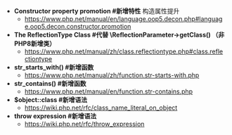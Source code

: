 - **Constructor property promotion    #新增特性**   构造属性提升
  - https://www.php.net/manual/en/language.oop5.decon.php#language.oop5.decon.constructor.promotion
- **The ReflectionType Class    #代替  \ReflectionParameter->getClass() （非PHP8新增类）**
  - https://www.php.net/manual/zh/class.reflectiontype.php#class.reflectiontype
- **str_starts_with()    #新增函数**
  - https://www.php.net/manual/zh/function.str-starts-with.php
- **str_contains()    #新增函数**
  - https://www.php.net/manual/en/function.str-contains.php
- **$object::class    #新增语法**
  - https://wiki.php.net/rfc/class_name_literal_on_object
- **throw expression    #新增语法**
  - https://wiki.php.net/rfc/throw_expression